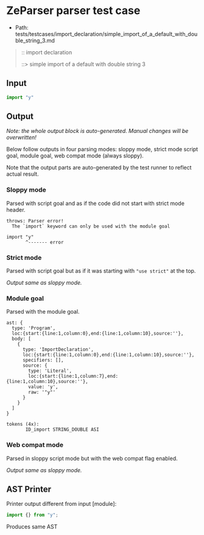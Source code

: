 # ZeParser parser test case

- Path: tests/testcases/import_declaration/simple_import_of_a_default_with_double_string_3.md

> :: import declaration
>
> ::> simple import of a default with double string 3

## Input

`````js
import "y"
`````

## Output

_Note: the whole output block is auto-generated. Manual changes will be overwritten!_

Below follow outputs in four parsing modes: sloppy mode, strict mode script goal, module goal, web compat mode (always sloppy).

Note that the output parts are auto-generated by the test runner to reflect actual result.

### Sloppy mode

Parsed with script goal and as if the code did not start with strict mode header.

`````
throws: Parser error!
  The `import` keyword can only be used with the module goal

import "y"
       ^------- error
`````

### Strict mode

Parsed with script goal but as if it was starting with `"use strict"` at the top.

_Output same as sloppy mode._

### Module goal

Parsed with the module goal.

`````
ast: {
  type: 'Program',
  loc:{start:{line:1,column:0},end:{line:1,column:10},source:''},
  body: [
    {
      type: 'ImportDeclaration',
      loc:{start:{line:1,column:0},end:{line:1,column:10},source:''},
      specifiers: [],
      source: {
        type: 'Literal',
        loc:{start:{line:1,column:7},end:{line:1,column:10},source:''},
        value: 'y',
        raw: '"y"'
      }
    }
  ]
}

tokens (4x):
       ID_import STRING_DOUBLE ASI
`````


### Web compat mode

Parsed in sloppy script mode but with the web compat flag enabled.

_Output same as sloppy mode._

## AST Printer

Printer output different from input [module]:

````js
import {} from "y";
````

Produces same AST
